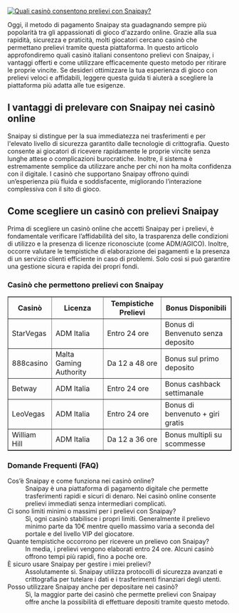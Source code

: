 [![Quali casinò consentono prelievi con Snaipay?](https://123-caf.pages.dev/gitsignup.png)](https://vrmoo.ru/Bt82HjjY)

<div>     <p>Oggi, il metodo di pagamento Snaipay sta guadagnando sempre più popolarità tra gli appassionati di gioco d'azzardo online. Grazie alla sua rapidità, sicurezza e praticità, molti giocatori cercano casinò che permettano prelievi tramite questa piattaforma. In questo articolo approfondiremo quali casinò italiani consentono prelievi con Snaipay, i vantaggi offerti e come utilizzare efficacemente questo metodo per ritirare le proprie vincite. Se desideri ottimizzare la tua esperienza di gioco con prelievi veloci e affidabili, leggere questa guida ti aiuterà a scegliere la piattaforma più adatta alle tue esigenze.</p>    <h2>I vantaggi di prelevare con Snaipay nei casinò online</h2>     <p>Snaipay si distingue per la sua immediatezza nei trasferimenti e per l'elevato livello di sicurezza garantito dalle tecnologie di crittografia. Questo consente ai giocatori di ricevere rapidamente le proprie vincite senza lunghe attese o complicazioni burocratiche. Inoltre, il sistema è estremamente semplice da utilizzare anche per chi non ha molta confidenza con il digitale. I casinò che supportano Snaipay offrono quindi un’esperienza più fluida e soddisfacente, migliorando l’interazione complessiva con il sito di gioco.</p>      <h2>Come scegliere un casinò con prelievi Snaipay</h2>     <p>Prima di scegliere un casinò online che accetti Snaipay per i prelievi, è fondamentale verificare l’affidabilità del sito, la trasparenza delle condizioni di utilizzo e la presenza di licenze riconosciute (come ADM/AGICO). Inoltre, occorre valutare le tempistiche di elaborazione dei pagamenti e la presenza di un servizio clienti efficiente in caso di problemi. Solo così si può garantire una gestione sicura e rapida dei propri fondi.</p>    <h3>Casinò che permettono prelievi con Snaipay</h3>     <table border="1" cellpadding="5" cellspacing="0">       <thead>         <tr>           <th>Casinò</th>           <th>Licenza</th>           <th>Tempistiche Prelievi</th>           <th>Bonus Disponibili</th>         </tr>       </thead>       <tbody>         <tr>           <td>StarVegas</td>           <td>ADM Italia</td>           <td>Entro 24 ore</td>           <td>Bonus di Benvenuto senza deposito</td>         </tr>         <tr>           <td>888casino</td>           <td>Malta Gaming Authority</td>           <td>Da 12 a 48 ore</td>           <td>Bonus sul primo deposito</td>         </tr>         <tr>           <td>Betway</td>           <td>ADM Italia</td>           <td>Entro 24 ore</td>           <td>Bonus cashback settimanale</td>         </tr>         <tr>           <td>LeoVegas</td>           <td>ADM Italia</td>           <td>Entro 24 ore</td>           <td>Bonus di benvenuto + giri gratis</td>         </tr>         <tr>           <td>William Hill</td>           <td>ADM Italia</td>           <td>Da 12 a 36 ore</td>           <td>Bonus multipli su scommesse</td>         </tr>       </tbody>     </table>    <h3>Domande Frequenti (FAQ)</h3>     <dl>       <dt>Cos’è Snaipay e come funziona nei casinò online?</dt>       <dd>Snaipay è una piattaforma di pagamento digitale che permette trasferimenti rapidi e sicuri di denaro. Nei casinò online consente prelievi immediati senza intermediari complicati.</dd>        <dt>Ci sono limiti minimi o massimi per i prelievi con Snaipay?</dt>       <dd>Sì, ogni casinò stabilisce i propri limiti. Generalmente il prelievo minimo parte da 10€ mentre quello massimo varia a seconda del portale e del livello VIP del giocatore.</dd>        <dt>Quante tempistiche occorrono per ricevere un prelievo con Snaipay?</dt>       <dd>In media, i prelievi vengono elaborati entro 24 ore. Alcuni casinò offrono tempi più rapidi, fino a poche ore.</dd>        <dt>È sicuro usare Snaipay per gestire i miei prelievi?</dt>       <dd>Assolutamente sì. Snaipay utilizza protocolli di sicurezza avanzati e crittografia per tutelare i dati e i trasferimenti finanziari degli utenti.</dd>        <dt>Posso utilizzare Snaipay anche per depositare nei casinò?</dt>       <dd>Sì, la maggior parte dei casinò che permette prelievi con Snaipay offre anche la possibilità di effettuare depositi tramite questo metodo.</dd>     </dl>   </div>